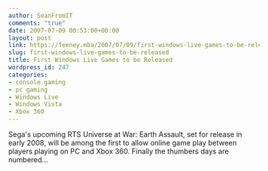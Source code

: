 ```yaml
---
author: SeanFromIT
comments: "true"
date: 2007-07-09 00:53:00+00:00
layout: post
link: https://feeney.mba/2007/07/09/first-windows-live-games-to-be-released/
slug: first-windows-live-games-to-be-released
title: First Windows Live Games to be Released
wordpress_id: 247
categories:
- console gaming
- pc gaming
- Windows Live
- Windows Vista
- Xbox 360
---
```


Sega's upcoming RTS Universe at War: Earth Assault, set for release in early 2008, will be among the first to allow online game play between players playing on PC and Xbox 360. Finally the thumbers days are numbered...
